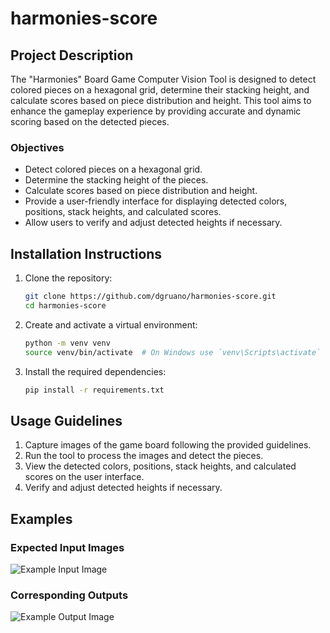 # harmonies-score

## Project Description

The "Harmonies" Board Game Computer Vision Tool is designed to detect colored pieces on a hexagonal grid, determine their stacking height, and calculate scores based on piece distribution and height. This tool aims to enhance the gameplay experience by providing accurate and dynamic scoring based on the detected pieces.

### Objectives

- Detect colored pieces on a hexagonal grid.
- Determine the stacking height of the pieces.
- Calculate scores based on piece distribution and height.
- Provide a user-friendly interface for displaying detected colors, positions, stack heights, and calculated scores.
- Allow users to verify and adjust detected heights if necessary.

## Installation Instructions

1. Clone the repository:
   ```bash
   git clone https://github.com/dgruano/harmonies-score.git
   cd harmonies-score
   ```

2. Create and activate a virtual environment:
   ```bash
   python -m venv venv
   source venv/bin/activate  # On Windows use `venv\Scripts\activate`
   ```

3. Install the required dependencies:
   ```bash
   pip install -r requirements.txt
   ```

## Usage Guidelines

1. Capture images of the game board following the provided guidelines.
2. Run the tool to process the images and detect the pieces.
3. View the detected colors, positions, stack heights, and calculated scores on the user interface.
4. Verify and adjust detected heights if necessary.

## Examples

### Expected Input Images

![Example Input Image](docs/images/example_input.jpg)

### Corresponding Outputs

![Example Output Image](docs/images/example_output.jpg)
